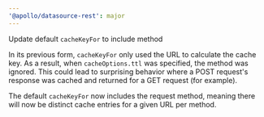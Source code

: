 ```yaml
---
'@apollo/datasource-rest': major
---
```


Update default `cacheKeyFor` to include method

In its previous form, `cacheKeyFor` only used the URL to calculate the cache key. As a result, when `cacheOptions.ttl` was specified, the method was ignored. This could lead to surprising behavior where a POST request's response was cached and returned for a GET request (for example).

The default `cacheKeyFor` now includes the request method, meaning there will now be distinct cache entries for a given URL per method.
